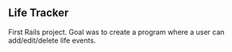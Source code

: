 ## Life Tracker

First Rails project. Goal was to create a program where a user can add/edit/delete life events.

